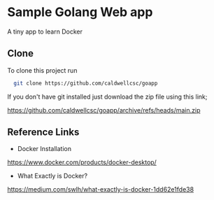 # Sample Golang Web app

A tiny app to learn Docker

## Clone

To clone this project run

```bash
  git clone https://github.com/caldwellcsc/goapp
```

If you don't have git installed just download the zip file using this link;

https://github.com/caldwellcsc/goapp/archive/refs/heads/main.zip

## Reference Links

- Docker Installation

https://www.docker.com/products/docker-desktop/

- What Exactly is Docker?

https://medium.com/swlh/what-exactly-is-docker-1dd62e1fde38
